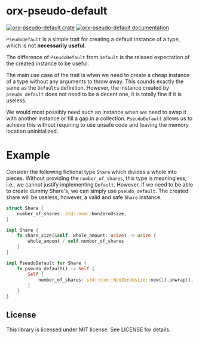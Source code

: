 # orx-pseudo-default

[![orx-pseudo-default crate](https://img.shields.io/crates/v/orx-pseudo-default.svg)](https://crates.io/crates/orx-pseudo-default)
[![orx-pseudo-default documentation](https://docs.rs/orx-pseudo-default/badge.svg)](https://docs.rs/orx-pseudo-default)

`PseudoDefault` is a simple trait for creating a default instance of a type, which is not **necessarily useful**.

The difference of `PseudoDefault` from `Default` is the relaxed expectation of the created instance to be useful.

The main use case of the trait is when we need to create a cheap instance of a type without any arguments to throw away. This sounds exactly the same as the `Default`s definition. However, the instance created by `pseudo_default` does not need to be a decent one, it is totally fine if it is useless.

We would most possibly need such an instance when we need to swap it with another instance or fill a gap in a collection. `PseudoDefault` allows us to achieve this without requiring to use unsafe code and leaving the memory location uninitialized.

# Example

Consider the following fictional type `Share` which divides a whole into pieces. Without providing the `number_of_shares`, this type is meaningless; i.e., we cannot justify implementing `Default`. However, if we need to be able to create dummy Share's, we can simply use `pseudo_default`. The created share will be useless; however, a valid and safe `Share` instance.

```rust
struct Share {
    number_of_shares: std::num::NonZeroUsize,
}

impl Share {
    fn share_size(&self, whole_amount: usize) -> usize {
        whole_amount / self.number_of_shares
    }
}

impl PseudoDefault for Share {
    fn pseudo_default() -> Self {
        Self {
            number_of_shares: std::num::NonZeroUsize::new(1).unwrap(),
        }
    }
}
```

## License

This library is licensed under MIT license. See LICENSE for details.
